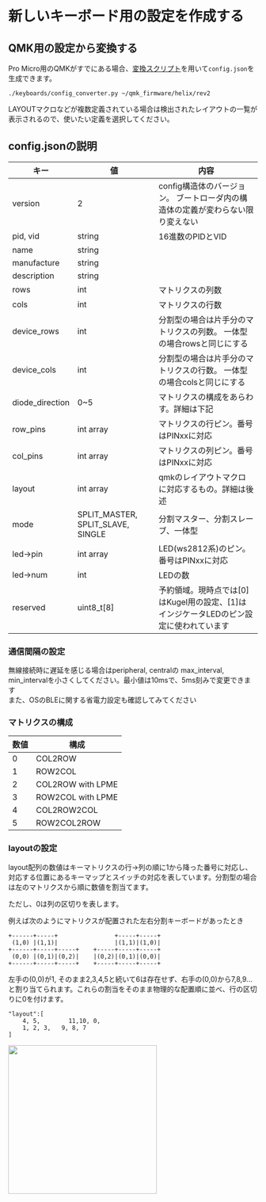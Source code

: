 # 新しいキーボード用の設定を作成する

## QMK用の設定から変換する

Pro Micro用のQMKがすでにある場合、[変換スクリプト](../keyboards/config_converter.py)を用いて`config.json`を生成できます。

```
./keyboards/config_converter.py ~/qmk_firmware/helix/rev2
```

LAYOUTマクロなどが複数定義されている場合は検出されたレイアウトの一覧が表示されるので、使いたい定義を選択してください。

## config.jsonの説明

|キー|値|内容|
|---|---|---|
|version|2|config構造体のバージョン。 ブートローダ内の構造体の定義が変わらない限り変えない|
|pid, vid|string|16進数のPIDとVID|
|name|string||
|manufacture|string||
|description|string||
|rows|int|マトリクスの列数|
|cols|int|マトリクスの行数|
|device_rows|int|分割型の場合は片手分のマトリクスの列数。 一体型の場合rowsと同じにする|
|device_cols|int|分割型の場合は片手分のマトリクスの行数。 一体型の場合colsと同じにする|
|diode_direction|0~5|マトリクスの構成をあらわす。詳細は下記|
|row_pins|int array|マトリクスの行ピン。番号はPINxxに対応|
|col_pins|int array|マトリクスの列ピン。番号はPINxxに対応|
|layout|int array|qmkのレイアウトマクロに対応するもの。詳細は後述|
|mode|SPLIT_MASTER, SPLIT_SLAVE, SINGLE|分割マスター、分割スレーブ、一体型|
|led->pin|int array|LED(ws2812系)のピン。番号はPINxxに対応|
|led->num|int|LEDの数|
|reserved|uint8_t[8]|予約領域。現時点では[0]はKugel用の設定、[1]はインジケータLEDのピン設定に使われています|

### 通信間隔の設定

無線接続時に遅延を感じる場合はperipheral, centralの max_interval, min_intervalを小さくしてください。最小値は10msで、5ms刻みで変更できます  
また、OSのBLEに関する省電力設定も確認してみてください

### マトリクスの構成

数値|構成
---|---
0|COL2ROW
1|ROW2COL
2|COL2ROW with LPME
3|ROW2COL with LPME
4|COL2ROW2COL
5|ROW2COL2ROW

### layoutの設定

layout配列の数値はキーマトリクスの行->列の順に1から降った番号に対応し、対応する位置にあるキーマップとスイッチの対応を表しています。分割型の場合は左のマトリクスから順に数値を割当てます。

ただし、0は列の区切りを表します。

例えば次のようにマトリクスが配置された左右分割キーボードがあったとき

```
+------+-----+                +-----+-----+
 (1,0) |(1,1)|                |(1,1)|(1,0)|
+------+-----+-----+    +-----+-----+-----+
 (0,0) |(0,1)|(0,2)|    |(0,2)|(0,1)|(0,0)|
+------+-----+-----+    +-----+-----+-----+
```

左手の(0,0)が1, そのまま2,3,4,5と続いて6は存在せず、右手の(0,0)から7,8,9...と割り当てられます。これらの割当をそのまま物理的な配置順に並べ、行の区切りに0を付けます。

```
"layout":[
    4, 5,        11,10, 0,
    1, 2, 3,   9, 8, 7
]
```

<img src="https://raw.githubusercontent.com/sekigon-gonnoc/BLE-Micro-Pro/master/pin%20assign.jpg" width=300px/>

